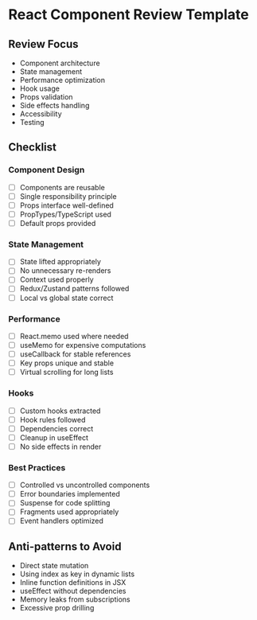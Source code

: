 # React Component Review Template

## Review Focus
- Component architecture
- State management
- Performance optimization
- Hook usage
- Props validation
- Side effects handling
- Accessibility
- Testing

## Checklist

### Component Design
- [ ] Components are reusable
- [ ] Single responsibility principle
- [ ] Props interface well-defined
- [ ] PropTypes/TypeScript used
- [ ] Default props provided

### State Management
- [ ] State lifted appropriately
- [ ] No unnecessary re-renders
- [ ] Context used properly
- [ ] Redux/Zustand patterns followed
- [ ] Local vs global state correct

### Performance
- [ ] React.memo used where needed
- [ ] useMemo for expensive computations
- [ ] useCallback for stable references
- [ ] Key props unique and stable
- [ ] Virtual scrolling for long lists

### Hooks
- [ ] Custom hooks extracted
- [ ] Hook rules followed
- [ ] Dependencies correct
- [ ] Cleanup in useEffect
- [ ] No side effects in render

### Best Practices
- [ ] Controlled vs uncontrolled components
- [ ] Error boundaries implemented
- [ ] Suspense for code splitting
- [ ] Fragments used appropriately
- [ ] Event handlers optimized

## Anti-patterns to Avoid
- Direct state mutation
- Using index as key in dynamic lists
- Inline function definitions in JSX
- useEffect without dependencies
- Memory leaks from subscriptions
- Excessive prop drilling